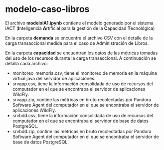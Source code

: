 # modelo-caso-libros

El archivo **modeloIA1.ipynb** contiene el modelo generado por el sistema IACT (**I**nteligencia **A**rtificial para la gestión de la **C**apacidad **T**ecnológica)

En la carpeta **demanda** se encuentra el archivo CSV con el detalle de la carga transaccional medida para el caso de Administración de Libros.

En la carpeta **capacidad** se encuentran los datos de las métricas tomadas del uso de los recursos durante la carga transaccional. A continuación se detalla cada archivo:
   - monitoreo_memoria.csv, tiene el monitoreo de memoria en la máquina virtual java del servidor de aplicaciones.
   - srvapp.csv, tiene la información consolidada de uso de recursos del computador en el que se encontraba el servidor de aplicaciones WildFly.
   - srvapp.zip, contine las métricas en bruto recolectadas por Pandora Software Agent del computador en el que se encontraba el servidor de aplicaciones WildFly.
   - srvbdd.csv, tiene la información consolidada de uso de recursos del computador en el que se encontraba el servidor de base de datos PostgreSQL.
   - srvbdd.zip, contine las métricas en bruto recolectadas por Pandora Software Agent del computador en el que se encontraba el servidor de base de datos PostgreSQL.
